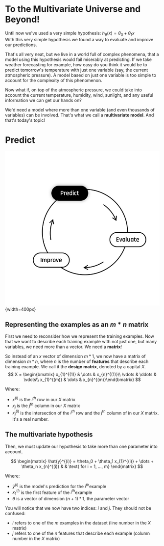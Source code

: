 # To the Multivariate Universe and Beyond!

Until now we've used a very simple hypothesis: $h_{\theta}(x) = \theta_0 + \theta_1 x$  
With this very simple hypothesis we found a way to evaluate and improve our predictions.  

That's all very neat, but we live in a world full of complex phenomena, that a model using this hypothesis would fail miserably at predicting. If we take weather forecasting for example, how easy do you think it would be to predict tomorrow's temperature with just one variable (say, the current atmospheric pressure). A model based on just one variable is too simple to account for the complexity of this phenomenon.  

 Now what if, on top of the atmospheric pressure, we could take into account the current temperature, humidity, wind, sunlight, and any useful information we can get our hands on?

We'd need a model where more than one variable (and even thousands of variables) can be involved. That's what we call a **multivariate model**. And that's today's topic!  


# Predict 
![titre](../../day00/assets/Predict.png){width=400px}  

## Representing the examples as an $m * n$ matrix
First we need to reconsider how we represent the training examples.  Now that we want to describe each training example with not just one, but many variables, we need more than a vector. We need a __matrix__!  

So instead of an $x$ vector of dimension $m * 1$, we now have a matrix of dimension $m * n$, where $n$ is the number of **features** that describe each training example. We call it the **design matrix**, denoted by a capital $X$.   
$$
X = \begin{bmatrix} 
x_{1}^{(1)} & \dots & x_{n}^{(1)}\\
\vdots & \ddots & \vdots\\
x_{1}^{(m)} & \dots & x_{n}^{(m)}\end{bmatrix}
$$

Where:
- $x^{(i)}$ is the $i^{th}$ row in our $X$ matrix 
- $x_{j}$ is the $j^{th}$ column in our $X$ matrix 
- $x_{j}^{(i)}$ is the intersection of the $i^{th}$ row and the $j^{th}$ column of in our $X$ matrix. It's a real number.
  

## The multivariate hypothesis
Then, we must update our hypothesis to take more than one parameter into account. 

$$
\begin{matrix}
\hat{y}^{(i)} = \theta_0 + \theta_1 x_{1}^{(i)} + \dots + \theta_n x_{n}^{(i)} & & \text{ for i = 1, ..., m}    
\end{matrix}
$$  

Where:
- $\hat{y}^{(i)}$ is the model's prediction for the $i^{th}$example
- $x_{1}^{(i)}$ is the first feature of the $i^{th}$example
- $\theta$ is a vector of dimension $(n + 1) * 1$, the parameter vector
  
You will notice that we now have two indices: $i$ and $j$. They should not be confused:
- $i$ refers to one of the $m$ examples in the dataset (line number in the $X$ matrix)
- $j$ refers to one of the $n$ features that describe each example (column number in the $X$ matrix)

